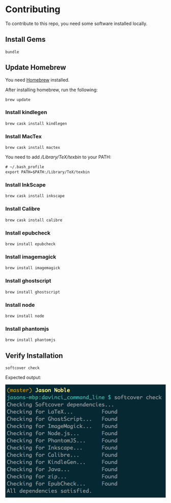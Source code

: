 # Contributing

To contribute to this repo, you need some software installed locally.

## Install Gems

    bundle
    
## Update Homebrew

You need [Homebrew](http://brew.sh/) installed.

After installing homebrew, run the following:

    brew update
    
### Install kindlegen

    brew cask install kindlegen

### Install MacTex

    brew cask install mactex
    
You need to add _/Library/TeX/texbin_ to your PATH:

    # ~/.bash_profile
    export PATH=$PATH:/Library/TeX/texbin

### Install InkScape

    brew cask install inkscape
    
### Install Calibre

    brew cask install calibre
    
### Install epubcheck

    brew install epubcheck
    
### Install imagemagick

    brew install imagemagick
    
### Install ghostscript

    brew install ghostscript
    
### Install node

    brew install node
    
### Install phantomjs

    brew install phantomjs
    
## Verify Installation

    softcover check
    
Expected output:

![Login Error](images/figures/softcover_check.png)
    

